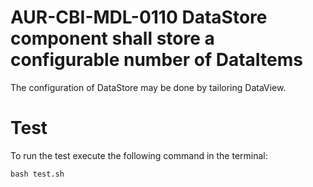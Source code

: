 # AUR-CBI-MDL-0110 DataStore component shall store a configurable number of DataItems

The configuration of DataStore may be done by tailoring DataView.

# Test

To run the test execute the following command in the terminal:

```
bash test.sh
```
